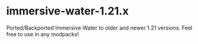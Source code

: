 # immersive-water-1.21.x
Ported/Backported Immersive Water to older and newer 1.21 versions. Feel free to use in any modpacks!
